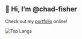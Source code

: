 <h2><b>👋 Hi, I’m @chad-fisher</b></h2>

Check out my <a href="https://linktr.ee/chad_fisher" target="_blank">portfolio</a> online!
<!---
chad-fisher/chad-fisher is a ✨ special ✨ repository because its `README.md` (this file) appears on your GitHub profile.
You can click the Preview link to take a look at your changes.
--->

![Top Langs](https://github-readme-stats-git-masterrstaa-rickstaa.vercel.app/api/top-langs/?username=chad-fisher&theme=catppuccin_mocha&size_weight=0.5&count_weight=0.5&hide_progress=true)
